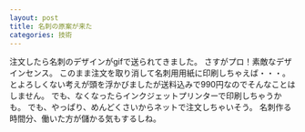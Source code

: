```yaml
---
layout: post
title: 名刺の原案が来た
categories: 技術
---
```


注文したら名刺のデザインがgifで送られてきました。
さすがプロ！素敵なデザインセンス。
このまま注文を取り消して名刺用用紙に印刷しちゃえば・・・。とよろしくない考えが頭を浮かびましたが送料込みで990円なのでそんなことはしません。
でも、なくなったらインクジェットプリンターで印刷しちゃうかも。
でも、やっぱり、めんどくさいからネットで注文しちゃいそう。
名刺作る時間分、働いた方が儲かる気もするしね。
